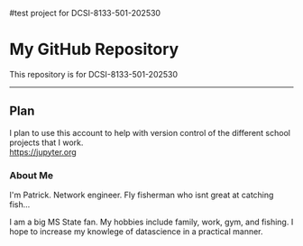 #test project for DCSI-8133-501-202530

# My GitHub Repository

This repository is for DCSI-8133-501-202530
*****
## Plan
I plan to use this account to help with version control of the different school projects that I work.  
https://jupyter.org

### About Me
I'm Patrick. Network engineer. Fly fisherman who isnt great at catching fish...

I am a big MS State fan. 
My hobbies include family, work, gym, and fishing.
I hope to increase my knowlege of datascience in a practical manner.

[](https://github.com/pak57/DSCI-8133-501-202530-student/tree/main)

